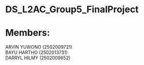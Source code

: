 # DS_L2AC_Group5_FinalProject <br/>

# Members: <br/>
ARVIN YUWONO (2502009721) <br/>
BAYU HARTHO (2502013731) <br/>
DARRYL HILMY (2502009652) <br/>
